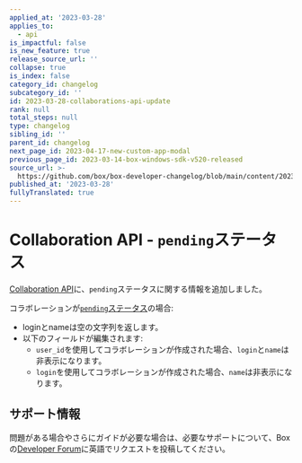 ```yaml
---
applied_at: '2023-03-28'
applies_to:
  - api
is_impactful: false
is_new_feature: true
release_source_url: ''
collapse: true
is_index: false
category_id: changelog
subcategory_id: ''
id: 2023-03-28-collaborations-api-update
rank: null
total_steps: null
type: changelog
sibling_id: ''
parent_id: changelog
next_page_id: 2023-04-17-new-custom-app-modal
previous_page_id: 2023-03-14-box-windows-sdk-v520-released
source_url: >-
  https://github.com/box/box-developer-changelog/blob/main/content/2023/03-28-collaborations-api-update.md
published_at: '2023-03-28'
fullyTranslated: true
---
```

# Collaboration API - `pending`ステータス

[Collaboration API][1]に、`pending`ステータスに関する情報を追加しました。

コラボレーションが[`pending`ステータス][2]の場合:

* loginとnameは空の文字列を返します。
* 以下のフィールドが編集されます:
  * `user_id`を使用してコラボレーションが作成された場合、`login`と`name`は非表示になります。
  * `login`を使用してコラボレーションが作成された場合、`name`は非表示になります。

## サポート情報

問題がある場合やさらにガイドが必要な場合は、必要なサポートについて、Boxの[Developer Forum][3]に英語でリクエストを投稿してください。

[1]: r://collaboration

[2]: e://post-collaborations

[3]: https://support.box.com/hc/en-us/community/topics/360001932973-Platform-and-Developer-Forum

